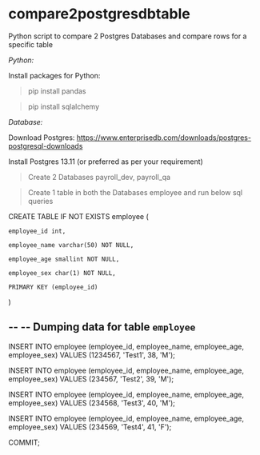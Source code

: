 # compare2postgresdbtable
Python script to compare 2 Postgres Databases and compare rows for a specific table

*Python:*

Install packages for Python:
> pip install pandas

> pip install sqlalchemy

*Database:*

Download Postgres: https://www.enterprisedb.com/downloads/postgres-postgresql-downloads

Install Postgres 13.11 (or preferred as per your requirement)

> Create 2 Databases
> payroll_dev, payroll_qa

> Create 1 table in both the Databases
> employee and run below sql queries

CREATE TABLE IF NOT EXISTS employee ( 

	employee_id int, 
 
	employee_name varchar(50) NOT NULL, 
 
	employee_age smallint NOT NULL, 
 
	employee_sex char(1) NOT NULL, 
 
	PRIMARY KEY (employee_id) 
 
) 

--
-- Dumping data for table `employee`
--

INSERT INTO employee (employee_id, employee_name, employee_age, employee_sex) VALUES (1234567, 'Test1', 38, 'M');

INSERT INTO employee (employee_id, employee_name, employee_age, employee_sex) VALUES (234567, 'Test2', 39, 'M');

INSERT INTO employee (employee_id, employee_name, employee_age, employee_sex) VALUES (234568, 'Test3', 40, 'M');

INSERT INTO employee (employee_id, employee_name, employee_age, employee_sex) VALUES (234569, 'Test4', 41, 'F'); 

COMMIT;


